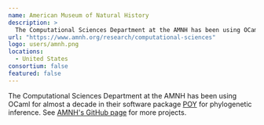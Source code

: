 ```yaml
---
name: American Museum of Natural History
description: > 
  The Computational Sciences Department at the AMNH has been using OCaml for almost a decade in their software package POY for phylogenetic inference
url: "https://www.amnh.org/research/computational-sciences"
logo: users/amnh.png
locations: 
  - United States
consortium: false
featured: false
---
```


The Computational Sciences Department at the AMNH has been using OCaml for almost a decade in their software package [POY](https://github.com/amnh/poy5) for phylogenetic inference. See [AMNH's GitHub page](https://github.com/AMNH) for more projects.
